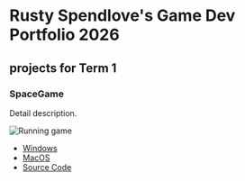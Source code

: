 # Rusty Spendlove's Game Dev Portfolio 2026

## projects for Term 1

### SpaceGame

Detail description.

![Running game]()

* [Windows](https://github.com/9683115-cyber/Portfolio/blob/main/src/SpaceGame/windows-amd64.zip)
* [MacOS](https://github.com/9683115-cyber/Portfolio/blob/main/src/macos-x86_64.zip)
* [Source Code]()
